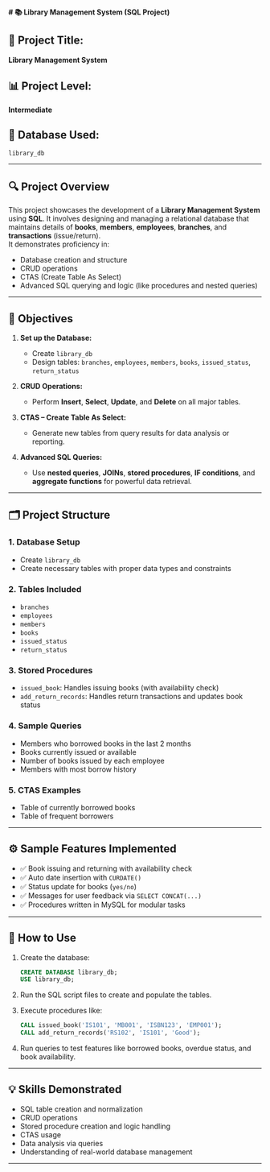 
**# 📚 Library Management System (SQL Project)**
## 📝 Project Title:
**Library Management System**

## 📊 Project Level:
**Intermediate**

## 🧠 Database Used:
`library_db`

---

## 🔍 Project Overview

This project showcases the development of a **Library Management System** using **SQL**. It involves designing and managing a relational database that maintains details of **books**, **members**, **employees**, **branches**, and **transactions** (issue/return).  
It demonstrates proficiency in:

- Database creation and structure
- CRUD operations
- CTAS (Create Table As Select)
- Advanced SQL querying and logic (like procedures and nested queries)

---

## 🎯 Objectives

1. **Set up the Database:**
   - Create `library_db`
   - Design tables: `branches`, `employees`, `members`, `books`, `issued_status`, `return_status`

2. **CRUD Operations:**
   - Perform **Insert**, **Select**, **Update**, and **Delete** on all major tables.

3. **CTAS – Create Table As Select:**
   - Generate new tables from query results for data analysis or reporting.

4. **Advanced SQL Queries:**
   - Use **nested queries**, **JOINs**, **stored procedures**, **IF conditions**, and **aggregate functions** for powerful data retrieval.

---

## 🗂️ Project Structure

### 1. **Database Setup**
- Create `library_db`
- Create necessary tables with proper data types and constraints

### 2. **Tables Included**
- `branches`
- `employees`
- `members`
- `books`
- `issued_status`
- `return_status`

### 3. **Stored Procedures**
- `issued_book`: Handles issuing books (with availability check)
- `add_return_records`: Handles return transactions and updates book status

### 4. **Sample Queries**
- Members who borrowed books in the last 2 months
- Books currently issued or available
- Number of books issued by each employee
- Members with most borrow history

### 5. **CTAS Examples**
- Table of currently borrowed books
- Table of frequent borrowers

---

## ⚙️ Sample Features Implemented

- ✅ Book issuing and returning with availability check  
- ✅ Auto date insertion with `CURDATE()`  
- ✅ Status update for books (`yes/no`)  
- ✅ Messages for user feedback via `SELECT CONCAT(...)`  
- ✅ Procedures written in MySQL for modular tasks

---

## 🚀 How to Use

1. Create the database:
   ```sql
   CREATE DATABASE library_db;
   USE library_db;
   ```

2. Run the SQL script files to create and populate the tables.

3. Execute procedures like:
   ```sql
   CALL issued_book('IS101', 'MB001', 'ISBN123', 'EMP001');
   CALL add_return_records('RS102', 'IS101', 'Good');
   ```

4. Run queries to test features like borrowed books, overdue status, and book availability.

---

## 💡 Skills Demonstrated

- SQL table creation and normalization  
- CRUD operations  
- Stored procedure creation and logic handling  
- CTAS usage  
- Data analysis via queries  
- Understanding of real-world database management

---
